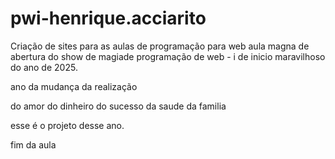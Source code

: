 # pwi-henrique.acciarito
Criação de sites para as aulas de programação para web
aula magna de abertura do show de magiade programação de web - i de inicio maravilhoso do ano de 2025.

ano da mudança
da realização

do amor
do dinheiro
do sucesso
da saude
da familia

esse é o projeto desse ano.

fim da aula

